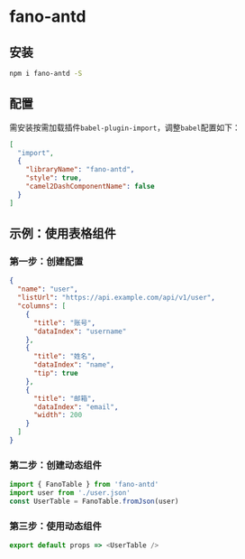 # fano-antd

## 安装

```sh
npm i fano-antd -S
```

## 配置

需安装按需加载插件`babel-plugin-import`，调整`babel`配置如下：

```json
[
  "import",
  {
    "libraryName": "fano-antd",
    "style": true,
    "camel2DashComponentName": false
  }
]
```

## 示例：使用表格组件

### 第一步：创建配置

```json
{
  "name": "user",
  "listUrl": "https://api.example.com/api/v1/user",
  "columns": [
    {
      "title": "账号",
      "dataIndex": "username"
    },
    {
      "title": "姓名",
      "dataIndex": "name",
      "tip": true
    },
    {
      "title": "邮箱",
      "dataIndex": "email",
      "width": 200
    }
  ]
}
```

### 第二步：创建动态组件

```js
import { FanoTable } from 'fano-antd'
import user from './user.json'
const UserTable = FanoTable.fromJson(user)
```

### 第三步：使用动态组件

```js
export default props => <UserTable />
```
